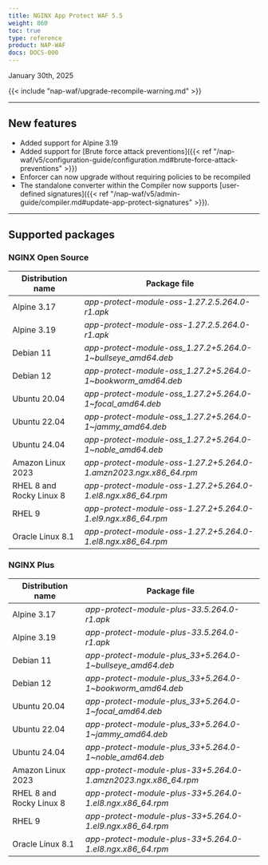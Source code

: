 ```yaml
---
title: NGINX App Protect WAF 5.5
weight: 860
toc: true
type: reference
product: NAP-WAF
docs: DOCS-000
---
```


January 30th, 2025

{{< include "nap-waf/upgrade-recompile-warning.md" >}}

---

## New features

- Added support for Alpine 3.19
- Added support for [Brute force attack preventions]({{< ref "/nap-waf/v5/configuration-guide/configuration.md#brute-force-attack-preventions" >}})
- Enforcer can now upgrade without requiring policies to be recompiled
- The standalone converter within the Compiler now supports [user-defined signatures]({{< ref "/nap-waf/v5/admin-guide/compiler.md#update-app-protect-signatures" >}}).

---

## Supported packages

### NGINX Open Source

| Distribution name        | Package file                                                      |
|--------------------------|-------------------------------------------------------------------|
| Alpine 3.17              | _app-protect-module-oss-1.27.2.5.264.0-r1.apk_                    |
| Alpine 3.19              | _app-protect-module-oss-1.27.2.5.264.0-r1.apk_                    |
| Debian 11                | _app-protect-module-oss_1.27.2+5.264.0-1\~bullseye_amd64.deb_     |
| Debian 12                | _app-protect-module-oss_1.27.2+5.264.0-1\~bookworm_amd64.deb_     |
| Ubuntu 20.04             | _app-protect-module-oss_1.27.2+5.264.0-1\~focal_amd64.deb_        |
| Ubuntu 22.04             | _app-protect-module-oss_1.27.2+5.264.0-1\~jammy_amd64.deb_        |
| Ubuntu 24.04             | _app-protect-module-oss_1.27.2+5.264.0-1\~noble_amd64.deb_        |
| Amazon Linux 2023        | _app-protect-module-oss-1.27.2+5.264.0-1.amzn2023.ngx.x86_64.rpm_ |
| RHEL 8 and Rocky Linux 8 | _app-protect-module-oss-1.27.2+5.264.0-1.el8.ngx.x86_64.rpm_      |
| RHEL 9                   | _app-protect-module-oss-1.27.2+5.264.0-1.el9.ngx.x86_64.rpm_      |
| Oracle Linux 8.1         | _app-protect-module-oss-1.27.2+5.264.0-1.el8.ngx.x86_64.rpm_      |

### NGINX Plus

| Distribution name        | Package file                                                   |
|--------------------------|----------------------------------------------------------------|
| Alpine 3.17              | _app-protect-module-plus-33.5.264.0-r1.apk_                    |
| Alpine 3.19              | _app-protect-module-plus-33.5.264.0-r1.apk_                    |
| Debian 11                | _app-protect-module-plus_33+5.264.0-1\~bullseye_amd64.deb_     |
| Debian 12                | _app-protect-module-plus_33+5.264.0-1\~bookworm_amd64.deb_     |
| Ubuntu 20.04             | _app-protect-module-plus_33+5.264.0-1\~focal_amd64.deb_        |
| Ubuntu 22.04             | _app-protect-module-plus_33+5.264.0-1\~jammy_amd64.deb_        |
| Ubuntu 24.04             | _app-protect-module-plus_33+5.264.0-1\~noble_amd64.deb_        |
| Amazon Linux 2023        | _app-protect-module-plus-33+5.264.0-1.amzn2023.ngx.x86_64.rpm_ |
| RHEL 8 and Rocky Linux 8 | _app-protect-module-plus-33+5.264.0-1.el8.ngx.x86_64.rpm_      |
| RHEL 9                   | _app-protect-module-plus-33+5.264.0-1.el9.ngx.x86_64.rpm_      |
| Oracle Linux 8.1         | _app-protect-module-plus-33+5.264.0-1.el8.ngx.x86_64.rpm_      |
